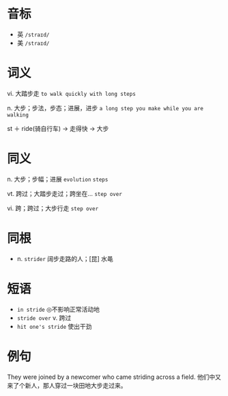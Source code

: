 # 音标

- 英 `/straɪd/`
- 美 `/straɪd/`

# 词义

vi. 大踏步走
`to walk quickly with long steps`

n. 大步；步法，步态；进展，进步
`a long step you make while you are walking`



st ＋ ride(骑自行车) → 走得快 → 大步

# 同义

n. 大步；步幅；进展
`evolution` `steps`

vt. 跨过；大踏步走过；跨坐在…
`step over`

vi. 跨；跨过；大步行走
`step over`

# 同根

- n. `strider` 阔步走路的人；[昆] 水黾

# 短语

- `in stride` ◎不影响正常活动地
- `stride over` v. 跨过
- `hit one's stride` 使出干劲

# 例句

They were joined by a newcomer who came striding across a field.
他们中又来了个新人，那人穿过一块田地大步走过来。


